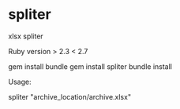 # spliter
xlsx spliter


Ruby version  > 2.3 
              < 2.7
              
gem install bundle
gem install spliter
bundle install



Usage:


spliter "archive_location/archive.xlsx"
